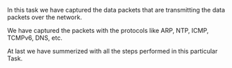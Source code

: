 In this task we have captured the data packets that are transmitting the data packets over the network.

We have captured the packets with the protocols like ARP, NTP, ICMP, TCMPv6, DNS, etc.

At last we have summerized with all the steps performed in this particular Task.
